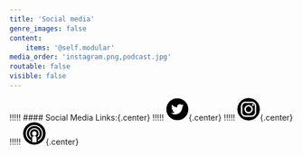```yaml
---
title: 'Social media'
genre_images: false
content:
    items: '@self.modular'
media_order: 'instagram.png,podcast.jpg'
routable: false
visible: false
---
```


!!!!! #### Social Media Links:{.center}
!!!!! [![twitter](twitter.png "twitter")](https://twitter.com/fromcarly){.center}
!!!!! [![instagram](instagram.png "instagram")](https://www.instagram.com/booklighteditorial/){.center}
!!!!! [![podcast](podcast.jpg "podcast")](https://www.storychatradio.com/){.center}